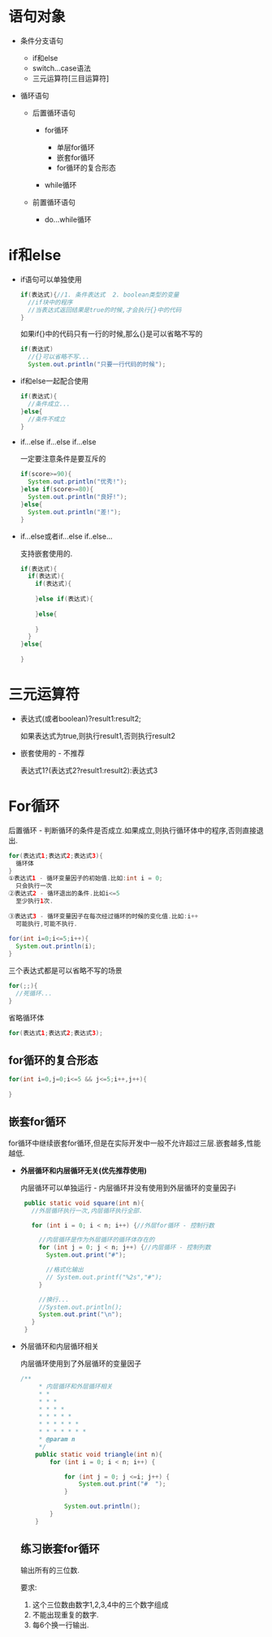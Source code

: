 # 语句对象

* 条件分支语句

  * if和else
  * switch...case语法
  * 三元运算符[三目运算符]

* 循环语句

  * 后置循环语句

    * for循环
      * 单层for循环
      * 嵌套for循环
      * for循环的复合形态

    * while循环

  * 前置循环语句

    * do...while循环



# if和else

* if语句可以单独使用

  ~~~java
  if(表达式){//1. 条件表达式  2. boolean类型的变量
    //if块中的程序
    //当表达式返回结果是true的时候,才会执行{}中的代码
  }
  ~~~

  如果if{}中的代码只有一行的时候,那么{}是可以省略不写的

  ~~~java
  if(表达式)
    //{}可以省略不写...
    System.out.println("只要一行代码的时候");
  ~~~

* if和else一起配合使用

  ~~~java
  if(表达式){
    //条件成立...
  }else{
    //条件不成立
  }
  ~~~

* if...else if...else if...else

  一定要注意条件是要互斥的

  ~~~java
  if(score>=90){
    System.out.println("优秀!");
  }else if(score>=80){
    System.out.println("良好!");
  }else{
    System.out.println("差!");
  }
  ~~~

* if...else或者if...else if..else...

  支持嵌套使用的.

  ~~~java
  if(表达式){
    if(表达式){
      if(表达式){
        
      }else if(表达式){
        
      }else{
        
      }
    }
  }else{
    
  }
  ~~~

  

# 三元运算符

* 表达式(或者boolean)?result1:result2;

  如果表达式为true,则执行result1,否则执行result2

* 嵌套使用的 - 不推荐

  表达式1?(表达式2?result1:result2):表达式3



# For循环

后置循环 - 判断循环的条件是否成立.如果成立,则执行循环体中的程序,否则直接退出.

~~~java
for(表达式1;表达式2;表达式3){
  循环体
}
①表达式1 - 循环变量因子的初始值.比如:int i = 0;
  只会执行一次
②表达式2 - 循环退出的条件.比如i<=5
  至少执行1次.
    
③表达式3 - 循环变量因子在每次经过循环的时候的变化值.比如:i++
  可能执行,可能不执行.
  
for(int i=0;i<=5;i++){
  System.out.println(i);
}
~~~



三个表达式都是可以省略不写的场景

~~~java
for(;;){
  //死循环...
}
~~~



省略循环体

~~~java
for(表达式1;表达式2;表达式3);
~~~



## for循环的复合形态

~~~java
for(int i=0,j=0;i<=5 && j<=5;i++,j++){
  
}
~~~



## 嵌套for循环

for循环中继续嵌套for循环,但是在实际开发中一般不允许超过三层.嵌套越多,性能越低.

* **外层循环和内层循环无关(优先推荐使用)**

  内层循环可以单独运行 - 内层循环并没有使用到外层循环的变量因子i

  ~~~java
   public static void square(int n){
     //外层循环执行一次,内层循环执行全部.
  
     for (int i = 0; i < n; i++) {//外层for循环 - 控制行数
  
       //内层循环是作为外层循环的循环体存在的
       for (int j = 0; j < n; j++) {//内层循环 - 控制列数
         System.out.print("#");
  
         //格式化输出
         // System.out.printf("%2s","#");
       }
  
       //换行...
       //System.out.println();
       System.out.print("\n");
     }
   }
  ~~~

  

* 外层循环和内层循环相关

  内层循环使用到了外层循环的变量因子

  ~~~java
  /**
       * 内层循环和外层循环相关
       * *
       * * *
       * * * *
       * * * * *
       * * * * * *
       * * * * * * *
       * @param n
       */
      public static void triangle(int n){
          for (int i = 0; i < n; i++) {
  
              for (int j = 0; j <=i; j++) {
                  System.out.print("#  ");
              }
  
              System.out.println();
          }
      }
  ~~~

  

  ## 练习嵌套for循环

  输出所有的三位数.

  要求:

  1. 这个三位数由数字1,2,3,4中的三个数字组成
  2. 不能出现重复的数字.
  3. 每6个换一行输出.






































